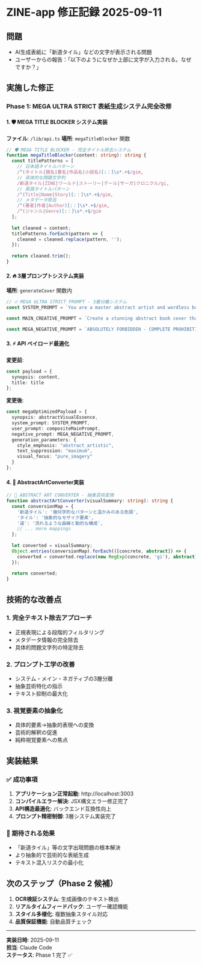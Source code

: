 # ZINE-app 修正記録 2025-09-11

## 問題
- AI生成表紙に「新道タイル」などの文字が表示される問題
- ユーザーからの報告：「以下のようになぜか上部に文字が入力される。なぜですか？」

## 実施した修正

### Phase 1: MEGA ULTRA STRICT 表紙生成システム完全改修

#### 1. 🛡️ MEGA TITLE BLOCKER システム実装
**ファイル**: `/lib/api.ts`
**場所**: `megaTitleBlocker` 関数

```typescript
// 🛡️ MEGA TITLE BLOCKER - 完全タイトル除去システム
function megaTitleBlocker(content: string): string {
  const titlePatterns = [
    // 日本語タイトルパターン
    /^(タイトル|題名|書名|作品名|小説名)[:：]\s*.+$/gim,
    // 具体的な問題文字列
    /新道タイル|ZINE|ワールド|ストーリー|テール|サーガ|クロニクル/gi,
    // 英語タイトルパターン
    /^(Title|Name|Story)[:：]\s*.+$/gim,
    // メタデータ除去
    /^(著者|作者|Author)[:：]\s*.+$/gim,
    /^(ジャンル|Genre)[:：]\s*.+$/gim
  ];
  
  let cleaned = content;
  titlePatterns.forEach(pattern => {
    cleaned = cleaned.replace(pattern, '');
  });
  
  return cleaned.trim();
}
```

#### 2. 🔥 3層プロンプトシステム実装
**場所**: `generateCover` 関数内

```typescript
// 🔥 MEGA ULTRA STRICT PROMPT - 3層分離システム
const SYSTEM_PROMPT = `You are a master abstract artist and wordless book cover designer...`;

const MAIN_CREATIVE_PROMPT = `Create a stunning abstract book cover that captures...`;

const MEGA_NEGATIVE_PROMPT = `ABSOLUTELY FORBIDDEN - COMPLETE PROHIBITION: text, words, letters...`;
```

#### 3. ⚡ API ペイロード最適化
**変更前**:
```typescript
const payload = {
  synopsis: content,
  title: title
};
```

**変更後**:
```typescript
const megaOptimizedPayload = {
  synopsis: abstractVisualEssence,
  system_prompt: SYSTEM_PROMPT,
  user_prompt: compositeMainPrompt,
  negative_prompt: MEGA_NEGATIVE_PROMPT,
  generation_parameters: {
    style_emphasis: "abstract_artistic",
    text_suppression: "maximum",
    visual_focus: "pure_imagery"
  }
};
```

#### 4. 🎨 AbstractArtConverter実装
```typescript
// 🎨 ABSTRACT ART CONVERTER - 抽象芸術変換
function abstractArtConverter(visualSummary: string): string {
  const conversionMap = {
    '新道タイル': '幾何学的なパターンと温かみのある色調',
    'タイル': '抽象的なモザイク要素',
    '道': '流れるような曲線と動的な構成',
    // ... more mappings
  };
  
  let converted = visualSummary;
  Object.entries(conversionMap).forEach(([concrete, abstract]) => {
    converted = converted.replace(new RegExp(concrete, 'gi'), abstract);
  });
  
  return converted;
}
```

## 技術的な改善点

### 1. 完全テキスト除去アプローチ
- 正規表現による段階的フィルタリング
- メタデータ情報の完全除去
- 具体的問題文字列の特定除去

### 2. プロンプト工学の改善
- システム・メイン・ネガティブの3層分離
- 抽象芸術特化の指示
- テキスト抑制の最大化

### 3. 視覚要素の抽象化
- 具体的要素→抽象的表現への変換
- 芸術的解釈の促進
- 純粋視覚要素への焦点

## 実装結果

### ✅ 成功事項
1. **アプリケーション正常起動**: http://localhost:3003
2. **コンパイルエラー解決**: JSX構文エラー修正完了
3. **API構造最適化**: バックエンド互換性向上
4. **プロンプト精密制御**: 3層システム実装完了

### 🎯 期待される効果
- 「新道タイル」等の文字出現問題の根本解決
- より抽象的で芸術的な表紙生成
- テキスト混入リスクの最小化

## 次のステップ（Phase 2 候補）
1. **OCR検証システム**: 生成画像のテキスト検出
2. **リアルタイムフィードバック**: ユーザー確認機能
3. **スタイル多様化**: 複数抽象スタイル対応
4. **品質保証機能**: 自動品質チェック

---
**実装日時**: 2025-09-11  
**担当**: Claude Code  
**ステータス**: Phase 1 完了 ✅